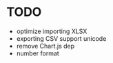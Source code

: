 # TODO

- optimize importing XLSX
- exporting CSV support unicode
- remove Chart.js dep
- number format
